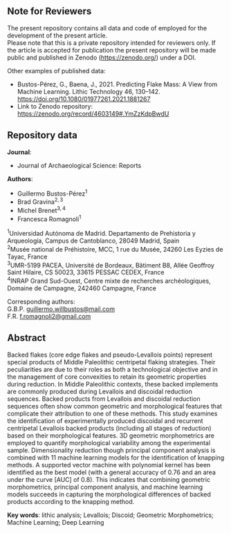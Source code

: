 ## Note for Reviewers

The present repository contains all data and code of employed for the
development of the present article.  
Please note that this is a private repository intended for reviewers
only. If the article is accepted for publication the present repository
will be made public and published in Zenodo (<https://zenodo.org/>)
under a DOI.

Other examples of published data:

-   Bustos-Pérez, G., Baena, J., 2021. Predicting Flake Mass: A View
    from Machine Learning. Lithic Technology 46, 130–142.
    <https://doi.org/10.1080/01977261.2021.1881267>  
-   Link to Zenodo repository:
    <https://zenodo.org/record/4603149#.YmZzKdpBwdU>

## Repository data

**Journal**:

-   Journal of Archaeological Science: Reports

**Authors**:

-   Guillermo Bustos-Pérez<sup>1</sup>  
-   Brad Gravina<sup>2, 3</sup>  
-   Michel Brenet<sup>3, 4</sup>  
-   Francesca Romagnoli<sup>1</sup>

<sup>1</sup>Universidad Autónoma de Madrid. Departamento de Prehistoria
y Arqueología, Campus de Cantoblanco, 28049 Madrid, Spain  
<sup>2</sup>Musée national de Préhistoire, MCC, 1 rue du Musée, 24260
Les Eyzies de Tayac, France  
<sup>3</sup>UMR-5199 PACEA, Université de Bordeaux, Bâtiment B8, Allée
Geoffroy Saint Hilaire, CS 50023, 33615 PESSAC CEDEX, France  
<sup>4</sup>INRAP Grand Sud-Ouest, Centre mixte de recherches
archéologiques, Domaine de Campagne, 242460 Campagne, France

Corresponding authors:  
G.B.P. <guillermo.willbustos@mail.com>  
F.R. <f.romagnoli2@gmail.com>

## Abstract

Backed flakes (core edge flakes and pseudo-Levallois points) represent
special products of Middle Paleolithic centripetal flaking strategies.
Their peculiarities are due to their roles as both a technological
objective and in the management of core convexities to retain its
geometric properties during reduction. In Middle Paleolithic contexts,
these backed implements are commonly produced during Levallois and
discoidal reduction sequences. Backed products from Levallois and
discoidal reduction sequences often show common geometric and
morphological features that complicate their attribution to one of these
methods. This study examines the identification of experimentally
produced discoidal and recurrent centripetal Levallois backed products
(including all stages of reduction) based on their morphological
features. 3D geometric morphometrics are employed to quantify
morphological variability among the experimental sample. Dimensionality
reduction though principal component analysis is combined with 11
machine learning models for the identification of knapping methods. A
supported vector machine with polynomial kernel has been identified as
the best model (with a general accuracy of 0.76 and an area under the
curve \[AUC\] of 0.8). This indicates that combining geometric
morphometrics, principal component analysis, and machine learning models
succeeds in capturing the morphological differences of backed products
according to the knapping method.

**Key words**: lithic analysis; Levallois; Discoid; Geometric
Morphometrics; Machine Learning; Deep Learning
